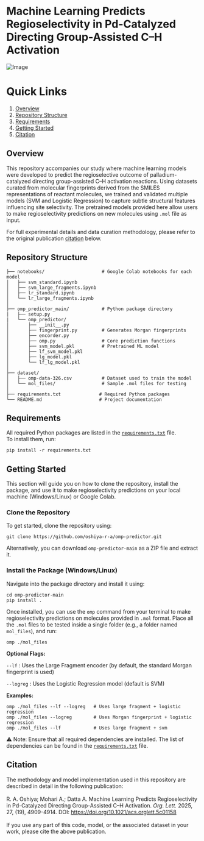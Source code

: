 # Machine Learning Predicts Regioselectivity in Pd-Catalyzed Directing Group-Assisted C–H Activation
![Image](https://github.com/user-attachments/assets/14c958e7-d7dd-4835-93fc-b1e34e2248f7)


# Quick Links
  1. [Overview](#overview)
  2. [Repository Structure](#repository-structure)
  3. [Requirements](#requirements)
  4. [Getting Started](#getting-started)
  6. [Citation](#citation)

## Overview
This repository accompanies our study where machine learning models were developed to predict the regioselective outcome of palladium-catalyzed directing group-assisted C–H activation reactions. Using datasets curated from molecular fingerprints derived from the SMILES representations of reactant molecules, we trained and validated multiple models (SVM and Logistic Regression) to capture subtle structural features influencing site selectivity. The pretrained models provided here allow users to make regioselectivity predictions on new molecules using `.mol` file as input.

For full experimental details and data curation methodology, please refer to the original publication [citation](#citation) below.

## Repository Structure
```
├── notebooks/                     # Google Colab notebooks for each model
│   ├── svm_standard.ipynb            
│   ├── svm_large_fragments.ipynb           
│   ├── lr_standard.ipynb           
│   └── lr_large_fragments.ipynb           
│
├── omp_predictor_main/            # Python package directory
|   ├── setup.py 
|   └── omp_predictor/    
│       ├── __init__.py
│       ├── fingerprint.py         # Generates Morgan fingerprints
│       ├── encorder.py            
│       ├── omp.py                 # Core prediction functions
│       ├── svm_model.pkl          # Pretrained ML model
│       ├── lf_svm_model.pkl                
│       ├── lg_model.pkl         
│       └── lf_lg_model.pkl          
│
├── dataset/                
│   ├── omp-data-326.csv           # Dataset used to train the model
│   └── mol_files/                 # Sample .mol files for testing
│
├── requirements.txt              # Required Python packages
└── README.md                     # Project documentation 
```

## Requirements
All required Python packages are listed in the [`requirements.txt`](./requirements.txt) file.  
To install them, run:
```
pip install -r requirements.txt
```

## Getting Started
This section will guide you on how to clone the repository, install the package, and use it to make regioselectivity predictions on your local machine (Windows/Linux) or Google Colab.

### Clone the Repository
To get started, clone the repository using:
```
git clone https://github.com/oshiya-r-a/omp-predictor.git
```
Alternatively, you can download `omp-predictor-main` as a ZIP file and extract it.

### Install the Package (Windows/Linux)
Navigate into the package directory and install it using:
```
cd omp-predictor-main
pip install .
```

Once installed, you can use the `omp` command from your terminal to make regioselectivity predictions on molecules provided in `.mol` format.
Place all the `.mol` files to be tested inside a single folder (e.g., a folder named `mol_files`), and run:
```
omp ./mol_files
```

**Optional Flags:**

```--lf``` : Uses the Large Fragment encoder (by default, the standard Morgan fingerprint is used)

```--logreg``` : Uses the Logistic Regression model (default is SVM)

**Examples:**

```
omp ./mol_files --lf --logreg   # Uses large fragment + logistic regression
omp ./mol_files --logreg        # Uses Morgan fingerprint + logistic regression
omp ./mol_files --lf            # Uses large fragment + svm
```

⚠️ Note: Ensure that all required dependencies are installed. The list of dependencies can be found in the [`requirements.txt`](./requirements.txt) file.

## Citation
The methodology and model implementation used in this repository are described in detail in the following publication: <br /> 
<br />
R. A. Oshiya; Mohari A.; Datta A. Machine Learning Predicts Regioselectivity in Pd-Catalyzed Directing Group-Assisted C–H Activation. *Org. Lett.* 2025, 27, (19), 4909-4914. DOI: https://doi.org/10.1021/acs.orglett.5c01158 <br />
<br />
If you use any part of this code, model, or the associated dataset in your work, please cite the above publication.
